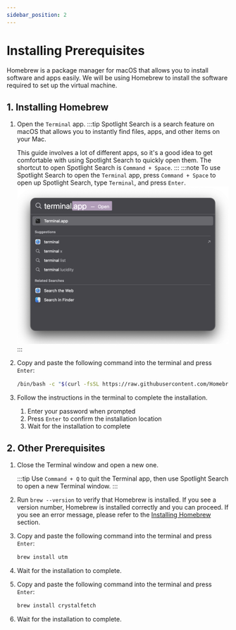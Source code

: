 ```yaml
---
sidebar_position: 2
--- 
```


# Installing Prerequisites

Homebrew is a package manager for macOS that allows you to install software and apps easily. We will be using Homebrew to install the software required to set up the virtual machine.

## 1. Installing Homebrew

1. Open the `Terminal` app.
    :::tip
    Spotlight Search is a search feature on macOS that allows you to instantly find files, apps, and other items on your Mac.

    This guide involves a lot of different apps, so it's a good idea to get comfortable with using Spotlight Search to quickly open them.
    The shortcut to open Spotlight Search is `Command + Space`.
    :::
    :::note
    To use Spotlight Search to open the `Terminal` app, press `Command + Space` to open up Spotlight Search, type `Terminal`, and press `Enter`.
    ![Terminal](./img/spotlight-terminal.png)
    :::

2. Copy and paste the following command into the terminal and press `Enter`:

    ```bash
    /bin/bash -c "$(curl -fsSL https://raw.githubusercontent.com/Homebrew/install/HEAD/install.sh)"
    ```

3. Follow the instructions in the terminal to complete the installation.
   1. Enter your password when prompted
   2. Press `Enter` to confirm the installation location
   3. Wait for the installation to complete

## 2. Other Prerequisites

1. Close the Terminal window and open a new one.

    :::tip
    Use `Command + Q` to quit the Terminal app, then use Spotlight Search to open a new Terminal window.
    :::

2. Run `brew --version` to verify that Homebrew is installed. If you see a version number, Homebrew is installed correctly and you can proceed. If you see an error message, please refer to the [Installing Homebrew](#1-installing-homebrew) section.
3. Copy and paste the following command into the terminal and press `Enter`:

    ```bash
    brew install utm
    ```

4. Wait for the installation to complete.
5. Copy and paste the following command into the terminal and press `Enter`:

    ```bash
    brew install crystalfetch
    ```

6. Wait for the installation to complete.
